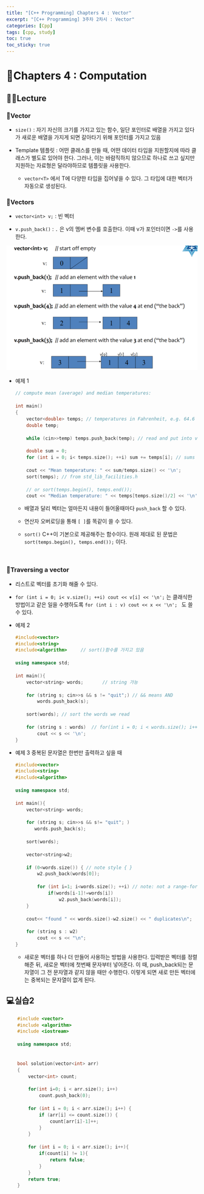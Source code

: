 ```yaml
---
title: "[C++ Programming] Chapters 4 : Vector"
excerpt: "[C++ Programming] 3주차 2차시 : Vector"
categories: [Cpp]
tags: [cpp, study]
toc: true
toc_sticky: true
---
```


# 🏫Chapters 4 : Computation

## 🧑‍🏫Lecture
 
### 📖Vector

+ `size()` : 자기 자신의 크기를 가지고 있는 함수, 일단 포인터로 배열을 가지고 있다가 새로운 배열을 가지게 되면 갈아타기 위해 포인터를 가지고 있음

+ Template 템플릿 : 어떤 클래스를 만들 때, 어떤 데이터 타입을 지원할지에 따라 클래스가 별도로 있어야 한다. 그러나, 이는 바람직하지 않으므로 하나로 쓰고 싶지만 지원하는 자료형은 달라야하므로 템플릿을 사용한다. 
    
    + `vector<T>` 에서 T에 다양한 타입을 집어넣을 수 있다. 그 타입에 대한 벡터가 자동으로 생성된다.

### 📖Vectors

+ `vector<int> v;` : 빈 벡터

+ `v.push_back()` : `.` 은 v의 멤버 변수를 호출한다. 이때 v가 포인터이면 `->`를 사용한다. 

![fail to bring](/assets/Image/cppStudy/vector.png)

+ 예제 1

    ```cpp
    // compute mean (average) and median temperatures:

    int main()
    {
        vector<double> temps; // temperatures in Fahrenheit, e.g. 64.6
        double temp;
        
        while (cin>>temp) temps.push_back(temp); // read and put into vector
        
        double sum = 0;
        for (int i = 0; i< temps.size(); ++i) sum += temps[i]; // sums temperatures
        
        cout << "Mean temperature: " << sum/temps.size() << '\n';
        sort(temps); // from std_lib_facilities.h
        
        // or sort(temps.begin(), temps.end());
        cout << "Median temperature: " << temps[temps.size()/2] << '\n';

    ```

    + 배열과 달리 벡터는 얼마든지 내용이 들어올때마다 `push_back` 할 수 있다.

    + 연산자 오버로딩을 통해 `[ ]`를 똑같이 쓸 수 있다.

    + `sort()` C++이 기본으로 제공해주는 함수이다. 원래 제대로 된 문법은 `sort(temps.begin(), temps.end());` 이다.

<br/>


### 📖Traversing a vector

+ 리스트로 벡터를 초기화 해줄 수 있다.

+ `for (int i = 0; i< v.size(); ++i) cout << v[i] << '\n';` 는 클래식한 방법이고 같은 일을 수행하도록 `for (int i : v) cout << x << '\n'; ` 도 쓸 수 있다.

+ 예제 2

    ```cpp
    #include<vector>
    #include<string>
    #include<algorithm>     // sort()함수를 가지고 있음

    using namespace std;

    int main(){
        vector<string> words;       // string 가능
        
        for (string s; cin>>s && s != "quit";) // && means AND
            words.push_back(s);

        sort(words); // sort the words we read
        
        for (string s : words)  // for(int i = 0; i < words.size(); i++) 이것과 같음
            cout << s << '\n';
    }

    ```

+ 예제 3 중복된 문자열은 한번만 출력하고 싶을 때

    ```cpp
    #include<vector>
    #include<string>
    #include<algorithm>     

    using namespace std;

    int main(){
        vector<string> words;
     
        for (string s; cin>>s && s!= "quit"; ) 
           words.push_back(s);
        
        sort(words);
        
        vector<string>w2;
        
        if (0<words.size()) { // note style { }
            w2.push_back(words[0]);
        
            for (int i=1; i<words.size(); ++i) // note: not a range-for
                if(words[i-1]!=words[i])
                    w2.push_back(words[i]); 
        }
        
        cout<< "found " << words.size()-w2.size() << " duplicates\n";
        
        for (string s : w2)
            cout << s << "\n";
    }
    ```

    + 새로운 벡터를 하나 더 만들어 사용하는 방법을 사용한다. 입력받은 벡터를 정렬해준 뒤, 새로운 벡터에 첫번째 문자부터 넣어준다. 이 때, push_back되는 문자열이 그 전 문자열과 같지 않을 때만 수행한다. 이렇게 되면 새로 만든 벡터에는 중복되는 문자열이 없게 된다. 

## 💻실습2

```cpp
    #include <vector>
    #include <algorithm>
    #include <iostream>

    using namespace std;


    bool solution(vector<int> arr)
    {
        vector<int> count;
        
        for(int i=0; i < arr.size(); i++) 
            count.push_back(0);
        
        for (int i = 0; i < arr.size(); i++) {
            if (arr[i] <= count.size()) {
                count[arr[i]-1]++;
            }
        }
        
        for (int i = 0; i < arr.size(); i++){
            if(count[i] != 1){
                return false;
            }
        }
        return true;
    }
```





